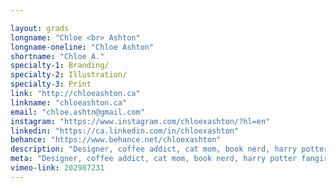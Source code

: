 ```yaml
---

layout: grads
longname: "Chloe <br> Ashton"
longname-oneline: "Chloe Ashton"
shortname: "Chloe A."
specialty-1: Branding/
specialty-2: Illustration/
specialty-3: Print
link: "http://chloeashton.ca"
linkname: "chloeashton.ca"
email: "chloe.ashtn@gmail.com"
instagram: "https://www.instagram.com/chloexashton/?hl=en"
linkedin: "https://ca.linkedin.com/in/chloexashton"
behance: "https://www.behance.net/chloexashton"
description: "Designer, coffee addict, cat mom, book nerd, harry potter fangirl, animal lover + sushi eater."
meta: "Designer, coffee addict, cat mom, book nerd, harry potter fangirl, animal lover + sushi eater."
vimeo-link: 202987231
---
```

